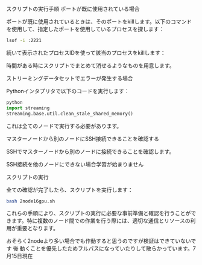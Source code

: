 スクリプトの実行手順
ポートが既に使用されている場合

ポートが既に使用されているときは、そのポートをkillします。以下のコマンドを使用して、指定したポートを使用しているプロセスを探します：

```bash
lsof -i :2221
```
続いて表示されたプロセスIDを使って該当のプロセスをkillします：

時間がある時にスクリプトでまとめて消せるようなものを用意します。


ストリーミングデータセットでエラーが発生する場合

Pythonインタプリタで以下のコードを実行します：

```python
python
import streaming
streaming.base.util.clean_stale_shared_memory()
```
これは全てのノードで実行する必要があります。

マスターノードから別のノードにSSH接続できることを確認する

SSHでマスターノードから別のノードに接続できることを確認します。

SSH接続を他のノードにできない場合学習が始まりません


スクリプトの実行

全ての確認が完了したら、スクリプトを実行します：

```bash
bash 2node16gpu.sh
```
これらの手順により、スクリプトの実行に必要な事前準備と確認を行うことができます。特に複数のノード間での作業を行う際には、適切な通信とリソースの利用が重要となります。

おそらく2nodeより多い場合でも作動すると思うのですが検証はできていないです
後 動くことを優先したためフルパスになっていたりして散らかっています。7月15日現在 